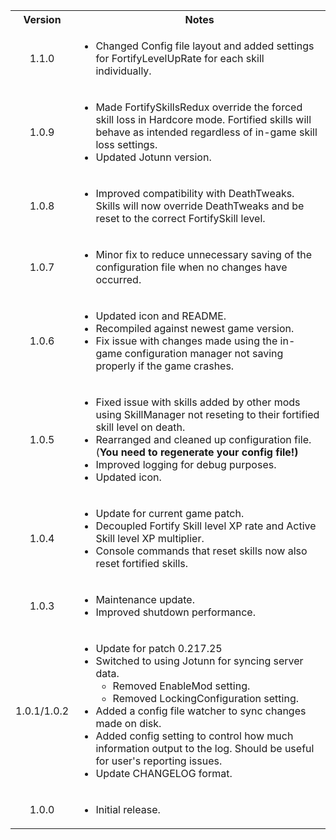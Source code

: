 <table>
	<tbody>
		<tr>
			<th align="center">Version</th>
			<th align="center">Notes</th>
		</tr>
		<tr>
			<td align="center">1.1.0</td>
			<td align="left">
				<ul>
					<li>Changed Config file layout and added settings for FortifyLevelUpRate for each skill individually.</li>
				</ul>
			</td>
		</tr>
		<tr>
			<td align="center">1.0.9</td>
			<td align="left">
				<ul>
					<li>Made FortifySkillsRedux override the forced skill loss in Hardcore mode. Fortified skills will behave as intended regardless of in-game skill loss settings.</li>
					<li>Updated Jotunn version.</li>
				</ul>
			</td>
		</tr>
		<tr>
			<td align="center">1.0.8</td>
			<td align="left">
				<ul>
					<li>Improved compatibility with DeathTweaks. Skills will now override DeathTweaks and be reset to the correct FortifySkill level.</li>
				</ul>
			</td>
		</tr>
		<tr>
			<td align="center">1.0.7</td>
			<td align="left">
				<ul>
					<li>Minor fix to reduce unnecessary saving of the configuration file when no changes have occurred.</li>
				</ul>
			</td>
		</tr>
		<tr>
			<td align="center">1.0.6</td>
			<td align="left">
				<ul>
					<li>Updated icon and README.</li>
					<li>Recompiled against newest game version.</li>
					<li>Fix issue with changes made using the in-game configuration manager not saving properly if the game crashes.</li>
				</ul>
			</td>
		</tr>
		<tr>
			<td align="center">1.0.5</td>
			<td align="left">
				<ul>
					<li>Fixed issue with skills added by other mods using SkillManager not reseting to their fortified skill level on death.</li>
					<li>Rearranged and cleaned up configuration file. (<b>You need to regenerate your config file!)</b></li>
					<li>Improved logging for debug purposes.</li>
					<li>Updated icon.</li>
				</ul>
			</td>
		</tr>
		<tr>
			<td align="center">1.0.4</td>
			<td align="left">
				<ul>
					<li>Update for current game patch.</li>
					<li>Decoupled Fortify Skill level XP rate and Active Skill level XP multiplier.</li>
					<li>Console commands that reset skills now also reset fortified skills.</li>
				</ul>
			</td>
		</tr>
		<tr>
			<td align="center">1.0.3</td>
			<td align="left">
				<ul>
					<li>Maintenance update.</li>
					<li>Improved shutdown performance.</li>
				</ul>
			</td>
		</tr>
		<tr>
			<td align="center">1.0.1/1.0.2</td>
			<td align="left">
				<ul>
					<li>Update for patch 0.217.25</li>
					<li>
						Switched to using Jotunn for syncing server data.
						<ul>
							<li>Removed EnableMod setting.</li>
							<li>Removed LockingConfiguration setting.</li>
						</ul>
					</li>
					<li>Added a config file watcher to sync changes made on disk.</li>
					<li>Added config setting to control how much information output to the log. Should be useful for user's reporting issues.</li>
					<li>Update CHANGELOG format.</li>
				</ul>
			</td>
		</tr>
		<tr>
			<td align="center">1.0.0</td>
			<td align="left">
				<ul>
					<li>Initial release.</li>
				</ul>
			</td>
		</tr>
	</tbody>
</table>

